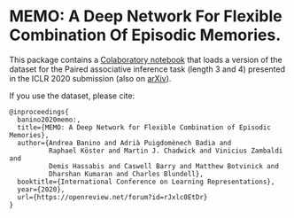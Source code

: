 # MEMO: A Deep Network For Flexible Combination Of Episodic Memories.

This package contains a [Colaboratory notebook](https://colab.research.google.com/github/deepmind/deepmind_research/blob/master/memo/load_memo_data.ipynb)
that loads a version of the dataset for the Paired associative
inference task (length 3 and 4) presented in the ICLR 2020 submission (also on
[arXiv](https://arxiv.org/abs/2001.10913)).

If you use the dataset, please cite:

```
@inproceedings{
  banino2020memo:,
  title={MEMO: A Deep Network for Flexible Combination of Episodic Memories},
  author={Andrea Banino and Adrià Puigdomènech Badia and
          Raphael Köster and Martin J. Chadwick and Vinicius Zambaldi and
          Demis Hassabis and Caswell Barry and Matthew Botvinick and
          Dharshan Kumaran and Charles Blundell},
  booktitle={International Conference on Learning Representations},
  year={2020},
  url={https://openreview.net/forum?id=rJxlc0EtDr}
}
```
